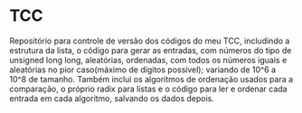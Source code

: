 # TCC
Repositório para controle de versão dos códigos do meu TCC, includindo a estrutura da lista, o código para gerar as entradas, com números do tipo de unsigned long long, aleatórias, ordenadas, com todos os números iguais e aleatórias no pior caso(máximo de dígitos possível); variando de 10^6 a 10^8 de tamanho. Também inclui os algoritmos de ordenação usados para a comparação, o próprio radix para listas e o código para ler e ordenar cada entrada em cada algoritmo, salvando os dados depois.
